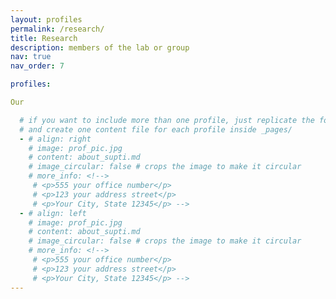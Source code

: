 ```yaml
---
layout: profiles
permalink: /research/
title: Research
description: members of the lab or group
nav: true
nav_order: 7

profiles:

Our

  # if you want to include more than one profile, just replicate the following block
  # and create one content file for each profile inside _pages/
  - # align: right
    # image: prof_pic.jpg
    # content: about_supti.md
    # image_circular: false # crops the image to make it circular
    # more_info: <!-->
     # <p>555 your office number</p>
     # <p>123 your address street</p>
     # <p>Your City, State 12345</p> --> 
  - # align: left
    # image: prof_pic.jpg
    # content: about_supti.md
    # image_circular: false # crops the image to make it circular
    # more_info: <!-->
     # <p>555 your office number</p>
     # <p>123 your address street</p>
     # <p>Your City, State 12345</p> -->
---
```

